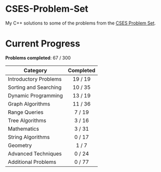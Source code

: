 # CSES-Problem-Set
My C++ solutions to some of the problems from the [CSES Problem Set](https://cses.fi/problemset/).

# Current Progress
**Problems completed**: 67 / 300

| Category | Completed |
| -------- | :-------: |
| Introductory Problems | 19 / 19 |
| Sorting and Searching | 10 / 35 |
| Dynamic Programming   | 13 / 19 |
| Graph Algorithms      | 11 / 36 |
| Range Queries         | 7 / 19  |
| Tree Algorithms       | 3 / 16  |
| Mathematics           | 3 / 31  |
| String Algorithms     | 0 / 17  |
| Geometry              | 1 / 7   |
| Advanced Techniques   | 0 / 24  |
| Additional Problems   | 0 / 77  |